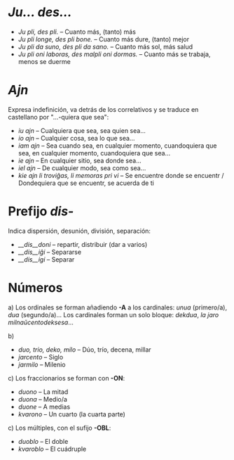 # *Ju… des…*

- *Ju pli, des pli.* – Cuanto más, (tanto) más
- *Ju pli longe, des pli bone.* – Cuanto más dure, (tanto) mejor
- *Ju pli da suno, des pli da sano.* – Cuanto más sol, más salud
- *Ju pli oni laboras, des malpli oni dormas.* – Cuanto más se trabaja, menos se duerme

# *Ajn*

Expresa indefinición, va detrás de los correlativos y se traduce en castellano por "...-quiera que sea":

- *iu ajn* – Cualquiera que sea, sea quien sea...
- *io ajn* – Cualquier cosa, sea lo que sea...
- *iam ajn* – Sea cuando sea, en cualquier momento, cuandoquiera que sea, en cualquier momento, cuandoquiera que sea...
- *ie ajn* – En cualquier sitio, sea donde sea...
- *iel ajn* – De cualquier modo, sea como sea...
- *kie ajn li troviĝas, li memoras pri vi* – Se encuentre donde se encuentr / Dondequiera que se encuentr, se acuerda de ti

# Prefijo *dis-*

Indica dispersión, desunión, división, separación:

- *__dis__doni* – repartir, distribuir (dar a varios)
- *__dis__iĝi* – Separarse
- *__dis__igi* – Separar
 
# Números

a) Los ordinales se forman añadiendo __-A__ a los cardinales: *unua* (primero/a), *dua* (segundo/a)...
Los cardinales forman un solo bloque: *dekdua*, *la jaro milnaŭcentodeksesa*...

b)
- *duo, trio, deko, milo* – Dúo, trío, decena, millar
- *jarcento* – Siglo
- *jarmilo* – Milenio

c) Los fraccionarios se forman con __-ON__:
- *duono* – La mitad
- *duona* – Medio/a
- *duone* – A medias
- *kvarono* – Un cuarto (la cuarta parte)


c) Los múltiples, con el sufijo __-OBL__:
- *duoblo* – El doble
- *kvaroblo* – El cuádruple

 
